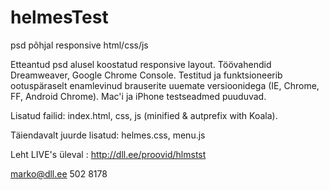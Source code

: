# helmesTest
psd põhjal responsive html/css/js

Etteantud psd alusel koostatud responsive layout. 
Töövahendid Dreamweaver, Google Chrome Console. 
Testitud ja funktsioneerib ootuspäraselt enamlevinud brauserite uuemate versioonidega (IE, Chrome, FF, Android Chrome). 
Mac'i ja iPhone testseadmed puuduvad.

Lisatud failid: index.html, css, js (minified & autprefix with Koala).

Täiendavalt juurde lisatud: helmes.css, menu.js


Leht LIVE's üleval : http://dll.ee/proovid/hlmstst 

marko@dll.ee
502 8178
